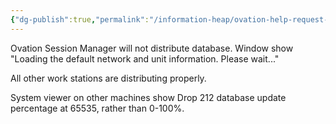 ```yaml
---
{"dg-publish":true,"permalink":"/information-heap/ovation-help-request-12-february-2025-database-distribution/","noteIcon":"","created":"2025-05-20T10:31:48.830-05:00"}
---
```


Ovation Session Manager will not distribute database. Window show "Loading the default network and unit information. Please wait..." 

All other work stations are distributing properly.

System viewer on other machines show Drop 212 database update percentage at 65535, rather than 0-100%.